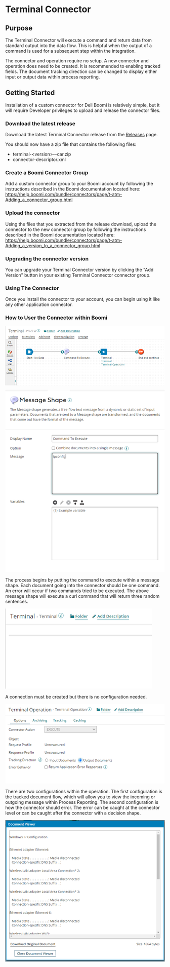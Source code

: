 # Terminal Connector

## Purpose

The Terminal Connector will execute a command and return data from standard output into the data flow. This is 
helpful when the output of a command is used for a subsequent step within the integration.

The connector and operation require no setup. A new connector and operation does need to be created. It is 
recommended to enabling 
tracked fields. The document tracking direction can be changed to display either input or output data 
within process reporting. 


## Getting Started

Installation of a custom connector for Dell Boomi is relatively simple, but it will require Developer privileges to
upload
and release the connector files.

### Download the latest release

Download the latest Terminal Connector release from the [Releases](https://github.com/adambedenbaugh/terminal/releases) page.

You should now have a zip file that contains the following files:

* terminal-\<version>--car.zip
* connector-descriptor.xml

### Create a Boomi Connector Group
Add a custom connector group to your Boomi account by following the instructions described in the Boomi documentation located here: https://help.boomi.com/bundle/connectors/page/t-atm-Adding_a_connector_group.html

### Upload the connector
Using the files that you extracted from the release download, upload the connector to the new connector group by following the instructions described in the Boomi documentation located here: https://help.boomi.com/bundle/connectors/page/t-atm-Adding_a_version_to_a_connector_group.html

### Upgrading the connector version
You can upgrade your Terminal Connector version by clicking the "Add Version" button in your existing
Terminal Connector connector group.

### Using The Connector
Once you install the connector to your account, you can begin using it like any other application connector.

### How to User the Connector within Boomi

![Process Overview](resources/TerminalProcessOverview.png?raw=true)


![Command to Execute within a Message Shape](resources/CommandToExecute.png?raw=true)

The process begins by putting the command to execute within a message shape. Each document going into the connector 
should be one command. An error will occur if two commands tried to be executed. The above message shape will execute 
a curl command that will return three random sentences.

![Terminal Connection](resources/TerminalConnection.png?raw=true)

A connection must be created but there is no configuration needed.

![Terminal Operation](resources/TerminalOperation.png?raw=true)

There are two configurations within the operation. The first configuration is the tracked document flow, which will 
allow you to view the incoming or outgoing message within Process Reporting. The second configuration is how the 
connector should error. The error can be caught at the connector level or can be caught after the connector with a 
decision shape.

![Standard Output Written to a Document](resources/DocumentOutput.png?raw=true)

